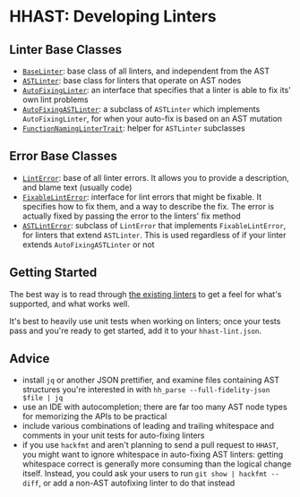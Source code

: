 # HHAST: Developing Linters

## Linter Base Classes

 - [`BaseLinter`](../src/Linters/BaseLinter.php): base class of all linters, and independent from the AST
 - [`ASTLinter`](../src/Linters/ASTLinter.php): base class for linters that operate on AST nodes
 - [`AutoFixingLinter`](../src/Linters/AutoFixingLinter.php): an interface that specifies that a linter is able to fix its' own lint problems
 - [`AutoFixingASTLinter`](../src/Linters/AutoFixingASTLinter.php): a subclass of `ASTLinter` which implements `AutoFixingLinter`, for when your auto-fix is based on an AST mutation
 - [`FunctionNamingLinterTrait`](../src/Linters/FunctionNamingLinterTrait): helper for `ASTLinter` subclasses

## Error Base Classes

 - [`LintError`](../src/Linters/LintError.php): base of all linter errors. It allows you to provide a description, and blame text (usually code)
 - [`FixableLintError`](../src/Linters/FixableLintError.php): interface for lint errors that might be fixable. It specifies how to fix them, and a way to describe the fix. The error is actually fixed by passing the error to the linters' fix method
 - [`ASTLintError`](../src/Linters/ASTLintError.php/): subclass of `LintError` that implements `FixableLintError`, for linters that extend `ASTLinter`. This is used regardless of if your linter extends `AutoFixingASTLinter` or not

## Getting Started

The best way is to read through [the existing linters](../src/Linters/) to get a feel for what's supported, and what works well.

It's best to heavily use unit tests when working on linters; once your tests pass and you're ready to get started, add it to your `hhast-lint.json`.

## Advice

 - install `jq` or another JSON prettifier, and examine files containing AST structures you're interested in with `hh_parse --full-fidelity-json $file | jq`
 - use an IDE with autocompletion; there are far too many AST node types for memorizing the APIs to be practical
 - include various combinations of leading and trailing whitespace and comments in your unit tests for auto-fixing linters
 - if you use `hackfmt` and aren't planning to send a pull request to `HHAST`, you might want to ignore whitespace in auto-fixing AST linters: getting whitespace correct is generally more consuming than the logical change itself. Instead, you could ask your users to run `git show | hackfmt --diff`, or add a non-AST autofixing linter to do that instead
